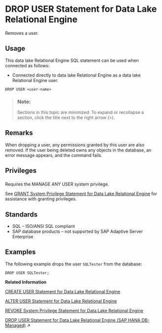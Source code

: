<!-- loioa61d9fe384f21015af5de6ef9830eeb0 -->

# DROP USER Statement for Data Lake Relational Engine

Removes a user.



<a name="loioa61d9fe384f21015af5de6ef9830eeb0__section_ovp_dvr_znb"/>

## Usage

This data lake Relational Engine SQL statement can be used when connected as follows:

-   Connected directly to data lake Relational Engine as a data lake Relational Engine user.



```
DROP USER <user-name>
```



> ### Note:  
> Sections in this topic are minimized. To expand or recollapse a section, click the title next to the right arrow \(*\>*\).



<a name="loioa61d9fe384f21015af5de6ef9830eeb0__drop_user_remarks1"/>

## Remarks

When dropping a user, any permissions granted by this user are also removed. If the user being deleted owns any objects in the database, an error message appears, and the command fails.



<a name="loioa61d9fe384f21015af5de6ef9830eeb0__drop_user_priv1"/>

## Privileges



### 

Requires the MANAGE ANY USER system privilege.

See [GRANT System Privilege Statement for Data Lake Relational Engine](grant-system-privilege-statement-for-data-lake-relational-engine-a3dfcb0.md) for assistance with granting privileges.



<a name="loioa61d9fe384f21015af5de6ef9830eeb0__drop_user_standards1"/>

## Standards

-   SQL – ISO/ANSI SQL compliant
-   SAP database products – not supported by SAP Adaptive Server Enterprise



<a name="loioa61d9fe384f21015af5de6ef9830eeb0__drop_user_examples1"/>

## Examples

The following example drops the user `SQLTester` from the database:

```
DROP USER SQLTester;
```

**Related Information**  


[CREATE USER Statement for Data Lake Relational Engine](create-user-statement-for-data-lake-relational-engine-a619a5f.md "Creates a user.")

[ALTER USER Statement for Data Lake Relational Engine](alter-user-statement-for-data-lake-relational-engine-a6139f4.md "Changes user settings.")

[REVOKE System Privilege Statement for Data Lake Relational Engine](revoke-system-privilege-statement-for-data-lake-relational-engine-a3eadda.md "Removes specific system privileges from specific users and the right to administer the privilege.")

[DROP USER Statement for Data Lake Relational Engine (SAP HANA DB-Managed)](https://help.sap.com/viewer/a898e08b84f21015969fa437e89860c8/2024_1_QRC/en-US/d94380cc72f2455b9c92809eee051a5a.html "Removes a user.") :arrow_upper_right:

